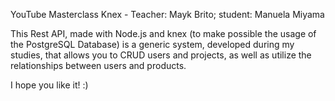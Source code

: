 YouTube Masterclass Knex - Teacher: Mayk Brito; student: Manuela Miyama

This Rest API, made with Node.js and knex (to make possible the usage of the PostgreSQL Database) is a generic system, developed during my studies, that allows you to CRUD users and projects, as well as utilize the relationships between users and products.

I hope you like it! :)

